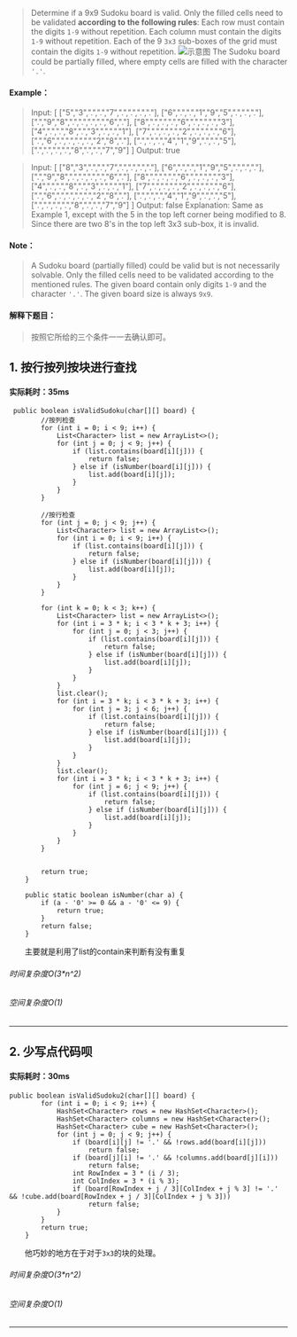 > Determine if a 9x9 Sudoku board is valid. Only the filled cells need to be validated **according to the following rules**:
Each row must contain the digits `1-9` without repetition.
Each column must contain the digits `1-9` without repetition.
Each of the 9 `3x3` sub-boxes of the grid must contain the digits `1-9` without repetition.
![示意图](http://upload-images.jianshu.io/upload_images/13050335-6ace17299a23be50.png?imageMogr2/auto-orient/strip%7CimageView2/2/w/1240)
The Sudoku board could be partially filled, where empty cells are filled with the character `'.'`.
#### Example：
> Input:
[
  ["5","3",".",".","7",".",".",".","."],
  ["6",".",".","1","9","5",".",".","."],
  [".","9","8",".",".",".",".","6","."],
  ["8",".",".",".","6",".",".",".","3"],
  ["4",".",".","8",".","3",".",".","1"],
  ["7",".",".",".","2",".",".",".","6"],
  [".","6",".",".",".",".","2","8","."],
  [".",".",".","4","1","9",".",".","5"],
  [".",".",".",".","8",".",".","7","9"]
]
Output: true

> Input:
[
  ["8","3",".",".","7",".",".",".","."],
  ["6",".",".","1","9","5",".",".","."],
  [".","9","8",".",".",".",".","6","."],
  ["8",".",".",".","6",".",".",".","3"],
  ["4",".",".","8",".","3",".",".","1"],
  ["7",".",".",".","2",".",".",".","6"],
  [".","6",".",".",".",".","2","8","."],
  [".",".",".","4","1","9",".",".","5"],
  [".",".",".",".","8",".",".","7","9"]
]
Output: false
Explanation: Same as Example 1, except with the 5 in the top left corner being 
    modified to 8. Since there are two 8's in the top left 3x3 sub-box, it is invalid.
#### Note：
> A Sudoku board (partially filled) could be valid but is not necessarily solvable.
Only the filled cells need to be validated according to the mentioned rules.
The given board contain only digits `1-9` and the character `'.'`.
The given board size is always `9x9`.

#### 解释下题目：
> 按照它所给的三个条件一一去确认即可。


## 1. 按行按列按块进行查找
#### 实际耗时：35ms
```
 public boolean isValidSudoku(char[][] board) {
        //按列检查
        for (int i = 0; i < 9; i++) {
            List<Character> list = new ArrayList<>();
            for (int j = 0; j < 9; j++) {
                if (list.contains(board[i][j])) {
                    return false;
                } else if (isNumber(board[i][j])) {
                    list.add(board[i][j]);
                }
            }
        }

        //按行检查
        for (int j = 0; j < 9; j++) {
            List<Character> list = new ArrayList<>();
            for (int i = 0; i < 9; i++) {
                if (list.contains(board[i][j])) {
                    return false;
                } else if (isNumber(board[i][j])) {
                    list.add(board[i][j]);
                }
            }
        }

        for (int k = 0; k < 3; k++) {
            List<Character> list = new ArrayList<>();
            for (int i = 3 * k; i < 3 * k + 3; i++) {
                for (int j = 0; j < 3; j++) {
                    if (list.contains(board[i][j])) {
                        return false;
                    } else if (isNumber(board[i][j])) {
                        list.add(board[i][j]);
                    }
                }
            }
            list.clear();
            for (int i = 3 * k; i < 3 * k + 3; i++) {
                for (int j = 3; j < 6; j++) {
                    if (list.contains(board[i][j])) {
                        return false;
                    } else if (isNumber(board[i][j])) {
                        list.add(board[i][j]);
                    }
                }
            }
            list.clear();
            for (int i = 3 * k; i < 3 * k + 3; i++) {
                for (int j = 6; j < 9; j++) {
                    if (list.contains(board[i][j])) {
                        return false;
                    } else if (isNumber(board[i][j])) {
                        list.add(board[i][j]);
                    }
                }
            }
        }


        return true;
    }

    public static boolean isNumber(char a) {
        if (a - '0' >= 0 && a - '0' <= 9) {
            return true;
        }
        return false;
    }
```
&emsp;&emsp;主要就是利用了list的contain来判断有没有重复
###### 时间复杂度O(3*n^2)
###### 空间复杂度O(1)
---------
## 2. 少写点代码呗
#### 实际耗时：30ms
```
public boolean isValidSudoku2(char[][] board) {
        for (int i = 0; i < 9; i++) {
            HashSet<Character> rows = new HashSet<Character>();
            HashSet<Character> columns = new HashSet<Character>();
            HashSet<Character> cube = new HashSet<Character>();
            for (int j = 0; j < 9; j++) {
                if (board[i][j] != '.' && !rows.add(board[i][j]))
                    return false;
                if (board[j][i] != '.' && !columns.add(board[j][i]))
                    return false;
                int RowIndex = 3 * (i / 3);
                int ColIndex = 3 * (i % 3);
                if (board[RowIndex + j / 3][ColIndex + j % 3] != '.' && !cube.add(board[RowIndex + j / 3][ColIndex + j % 3]))
                    return false;
            }
        }
        return true;
    }
```
&emsp;&emsp;他巧妙的地方在于对于`3x3`的块的处理。
###### 时间复杂度O(3*n^2)
###### 空间复杂度O(1)
---------

